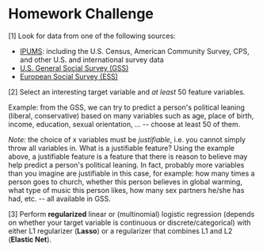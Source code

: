# Homework Challenge

[1] Look for data from one of the following sources:

- [IPUMS](https://www.ipums.org/): including the U.S. Census, American Community Survey, CPS, and other U.S. and international survey data
- [U.S. General Social Survey (GSS)](http://gss.norc.org/)
- [European Social Survey (ESS)](https://www.europeansocialsurvey.org/)

[2] Select an interesting target variable and *at least* 50 feature variables.

Example: from the GSS, we can try to predict a person's political leaning (liberal, conservative) based on many variables such as age, place of birth, income, education, sexual orientation, ... -- choose at least 50 of them.

*Note:* the choice of x variables must be *justifiable*, i.e. you cannot simply throw all variables in. What is a justifiable feature? Using the example above, a justifiable feature is a feature that there is reason to believe may help predict a person's political leaning. In fact, probably more variables than you imagine are justifiable in this case, for example: how many times a person goes to church, whether this person believes in global warming, what type of music this person likes, how many sex partners he/she has had, etc. -- all available in GSS.

[3] Perform **regularized** linear or (multinomial) logistic regression (depends on whether your target variable is continuous or discrete/categorical) with either L1 regularizer (**Lasso**) or a regularizer that combines L1 and L2 (**Elastic Net**).

